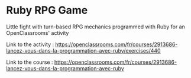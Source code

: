 # Ruby RPG Game

Little fight with turn-based RPG mechanics programmed with Ruby for an OpenClassrooms' activity

Link to the activity : https://openclassrooms.com/fr/courses/2913686-lancez-vous-dans-la-programmation-avec-ruby/exercises/440


Link to the course : https://openclassrooms.com/fr/courses/2913686-lancez-vous-dans-la-programmation-avec-ruby
